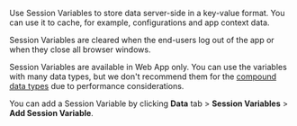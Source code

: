 
Use Session Variables to store data server-side in a key-value format. You can use it to cache, for example, configurations and app context data. 

Session Variables are cleared when the end-users log out of the app or when they close all browser windows.

Session Variables are available in Web App only. You can use the variables with many data types, but we don't recommend them for the [compound data types](<../../data/data-types/available-data-types.md>) due to performance considerations. 

You can add a Session Variable by clicking **Data** tab > **Session Variables** > **Add Session Variable**.

